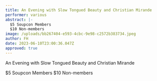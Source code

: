 ```yaml
---
title: An Evening with Slow Tongued Beauty and Christian Mirande
performer: various
abstract: |-
  $5 Soupcon Members
  $10 Non-members
image: /uploads/bb267404-e593-4cbc-9e98-c2572b383734.jpeg
author: FH
date: 2023-06-10T23:00:36.047Z
approved: true
---
```

An Evening with Slow Tongued Beauty and Christian Mirande

$5 Soupcon Members
$10 Non-members